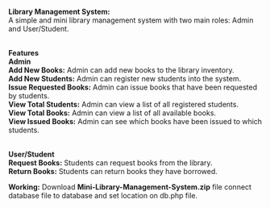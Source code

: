 **Library Management System:**<br>
A simple and mini library management system with two main roles: Admin and User/Student.<br><br>

**Features**<br>
**Admin**<br>
**Add New Books:** Admin can add new books to the library inventory.<br>
**Add New Students:** Admin can register new students into the system.<br>
**Issue Requested Books:** Admin can issue books that have been requested by students.<br>
**View Total Students:** Admin can view a list of all registered students.<br>
**View Total Books:** Admin can view a list of all available books.<br>
**View Issued Books:** Admin can see which books have been issued to which students.<br><br>

**User/Student**<br>
**Request Books:** Students can request books from the library.<br>
**Return Books:** Students can return books they have borrowed.<br>

**Working:**
Download **Mini-Library-Management-System.zip** file connect database file to database and set location on db.php file. 
